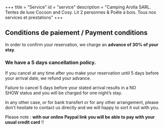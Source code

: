 +++
title = "Service"
id = "service"
description = "Camping Arolla SARL. Tentes de luxe Cocoon and Cosy. Lit 2 personnes & Poêle à bois. Tous nos services et prestations"
+++

## Conditions de paiement / Payment conditions

In order to confirm your reservation, we charge an **advance of 30% of your stay**.

### We have a 5 days cancellation policy.

If you cancel at any time after you make your reservation until 5 days before your arrival date, we refund your advance.

Failure to cancel 5 days before your stated arrival results in a NO SHOW status and you will be charged for one night’s stay.

In any other case, or for bank transfert or for any other arrangement, please don't hesitate to contact us directly and we will happy to sort it out with you.

Please note : **with our online Paypal link you will be able to pay with your usual credit card** !!

